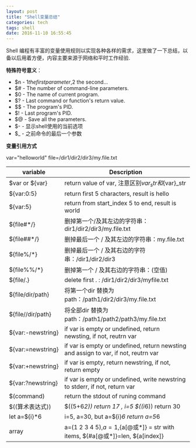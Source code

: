```yaml
---
layout: post
title: "Shell变量总结"
categories: tech
tags: shell
date: 2016-11-10 16:55:45
---
```


Shell 编程有丰富的变量使用规则以实现各种各样的需求，这里做了一下总结，以备以后用着方便，内容主要来源于网络和平时工作经验.

**特殊符号意义**：

* $n - $1 the first parameter,$2 the second...
* $# - The number of command-line parameters.
* $0 - The name of current program.
* $? - Last command or function's return value.
* $$ - The program's PID.
* $! - Last program's PID.
* $@ - Save all the parameters.
* $- - 显示shell使用的当前选项
* $_ - 之前命令的最后一个参数

**变量引用方式**

var="helloworld"
file=/dir1/dir2/dir3/my.file.txt

| variable                 | Description                                                                         |
|--------------------------|-------------------------------------------------------------------------------------|
| $var or ${var}           | return value of var, 注意区别$var_str 和${var}_str                                  |
| ${var:0:5}               | return first 5 characters, result is hello                                          |
| ${var:5}                 | return from start_index 5 to end, result is world                                   |
| ${file#*/}               | 删掉第一个/及其左边的字符串： dir1/dir2/dir3/my.file.txt                            |
| ${file##*/}              | 删掉最后一个 / 及其左边的字符串：my.file.txt                                        |
| ${file%/*}               | 删掉最后一个 / 及其右边的字符串：/dir1/dir2/dir3                                    |
| ${file%%/*}              | 删掉第一个 / 及其右边的字符串：(空值)                                               |
| ${file/.}                | delete first . : /dir1/dir2/dir3/myfile.txt                                         |
| ${file/dir/path}         | 将第一个dir 替换为path：/path1/dir2/dir3/my.file.txt                                |
| ${file//dir/path}        | 将全部dir 替换为 path：/path1/path2/path3/my.file.txt                               |
| ${var:-newstring}        | if var is empty or undefined, return newsting, if not, reutrn var                   |
| ${var:=newstring}        | if var is empty or undefined, return newsting and assign to var, if not, reutrn var |
| ${var:+newstring}        | if var is empty, return newstring, if not, return empty                             |
| ${var:?newstring}        | if var is empty or undefined, write newstring to stderr, if not, return var         |
| $(command)               | return the stdout of runing command                                                 |
| $((算术表达式))          | $((5+6*2)) return 17 , i=5 $((i*6)) return 30                                       |
| let a=${i}*6             | i=5, a=30, but a=${i}*6 return a=5*6 						 |
| array                    |a=(1 2 3 4 5),$a = 1,${a[@或*]} = str with items, ${#a[@或*]}=len, ${a[index]}       |

